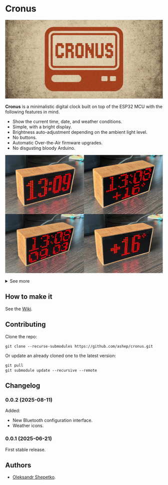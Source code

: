 # Cronus

![Banner](img/artwork/CronusBannerGitHub.jpg)

**Cronus** is a minimalistic digital clock built on top of the ESP32 MCU with the following features in mind.

- Show the current time, date, and weather conditions.
- Simple, with a bright display.
- Brightness auto-adjustment depending on the ambient light level.
- No buttons.
- Automatic Over-the-Air firmware upgrades.
- No disgusting bloody Arduino.

![Showcase](img/showcase/00-1.jpg)
<details>
<summary>See more</summary>

![Showcase](img/showcase/00-2.jpg)
![Showcase](img/showcase/01.jpg)
![Showcase](img/showcase/02.jpg)
![Showcase](img/showcase/03.jpg)
![Showcase](img/showcase/04.jpg)
![Showcase](img/showcase/05.jpg)
</details>

## How to make it

See the [Wiki](https://github.com/ashep/cronus/wiki).

## Contributing

Clone the repo:

```shell
git clone --recurse-submodules https://github.com/ashep/cronus.git
```

Or update an already cloned one to the latest version:

```shell
git pull
git submodule update --recursive --remote
```

## Changelog

### 0.0.2 (2025-08-11)

Added:
- New Bluetooth configuration interface.
- Weather icons.

### 0.0.1 (2025-06-21)

First stable release.

## Authors

- [Oleksandr Shepetko](https://shepetko.com).
